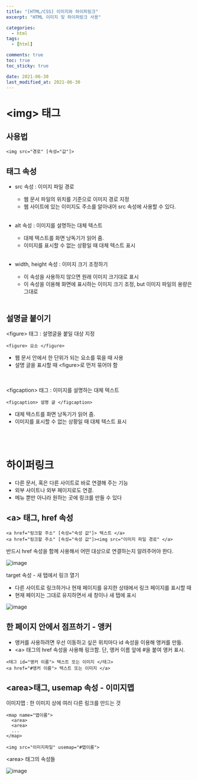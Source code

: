 ```yaml
---
title: "[HTML/CSS] 이미지와 하이퍼링크"
excerpt: "HTML 이미지 및 하이퍼링크 사용"

categories:
  - html
tags:
  - [html]

comments: true
toc: true
toc_sticky: true

date: 2021-06-30
last_modified_at: 2021-06-30
---
```


# \<img> 태그
## 사용법
```
<img src="경로" [속성="값"]>
```

## 태그 속성
- src 속성 : 이미지 파일 경로
  - 웹 문서 파일의 위치를 기준으로 이미지 경로 지정
  - 웹 사이트에 있는 이미지도 주소를 알아내어 src 속성에 사용할 수 있다.
<br><br>
- alt 속성 : 이미지를 설명하는 대체 텍스트
  - 대체 텍스트를 화면 낭독기가 읽어 줌. 
  - 이미지를 표시할 수 없는 상황일 때 대체 텍스트 표시
<br><br>

- width, height 속성 : 이미지 크기 조정하기
  - 이 속성을 사용하지 않으면 원래 이미지 크기대로 표시
  - 이 속성을 이용해 화면에 표시하는 이미지 크기 조정, but 이미지 파일의 용량은 그대로
<br><br>

## 설명글 붙이기
\<figure> 태그 : 설명글을 붙일 대상 지정
```
<figure> 요소 </figure>
```
- 웹 문서 안에서 한 단위가 되는 요소를 묶을 때 사용
- 설명 글을 표시할 때 \<figure>로 먼저 묶어야 함

<br><br>
\<figcaption> 태그 : 이미지를 설명하는 대체 텍스트
```
<figcaption> 설명 글 </figcaption>
```
- 대체 텍스트를 화면 낭독기가 읽어 줌. 
- 이미지를 표시할 수 없는 상황일 때 대체 텍스트 표시

<br><br>

# 하이퍼링크
- 다른 문서, 혹은 다른 사이트로 바로 연결해 주는 기능
- 외부 사이트나 외부 페이지로도 연결.
- 메뉴 뿐만 아니라 원하는 곳에 링크를 만들 수 있다

## \<a> 태그, href 속성
```
<a href="링크할 주소" [속성="속성 값"]> 텍스트 </a>
<a href="링크할 주소" [속성="속성 값"]><img src="이미지 파일 경로" </a>
```
반드시 href 속성을 함께 사용해서 어떤 대상으로 연결하는지 알려주어야 한다.

![image](https://user-images.githubusercontent.com/86935775/125196373-b1259700-e294-11eb-983a-b2e17726bf55.png)

target 속성 - 새 탭에서 링크 열기
- 다른 사이트로 링크하거나 현재 페이지를 유지한 상태에서 링크 페이지를 표시할 때
- 현재 페이지는 그대로 유지하면서 새 창이나 새 탭에 표시

![image](https://user-images.githubusercontent.com/86935775/125196417-d4e8dd00-e294-11eb-9d1f-1dd2c7886d03.png)

## 한 페이지 안에서 점프하기 - 앵커
- 앵커를 사용하려면 우선 이동하고 싶은 위치마다 id 속성을 이용해 앵커를 만듦.
- \<a> 태그의 href 속성을 사용해 링크함. 단, 앵커 이름 앞에 #을 붙여 앵커 표시.

```
<태그 id="앵커 이름"> 텍스트 또는 이미지 </태그>
<a href="#앵커 이름"> 텍스트 또는 이미지 </a>
```

## \<area>태그, usemap 속성 - 이미지맵
이미지맵 : 한 이미지 상에 여러 다른 링크를 만드는 것

```
<map name="맵이름">
  <area>
  <area>
  ...
</map>

<img src="이미지파일" usemap="#맵이름">
```

\<area> 태그의 속성들

![image](https://user-images.githubusercontent.com/86935775/125196563-5b052380-e295-11eb-8817-c388b49df94e.png)